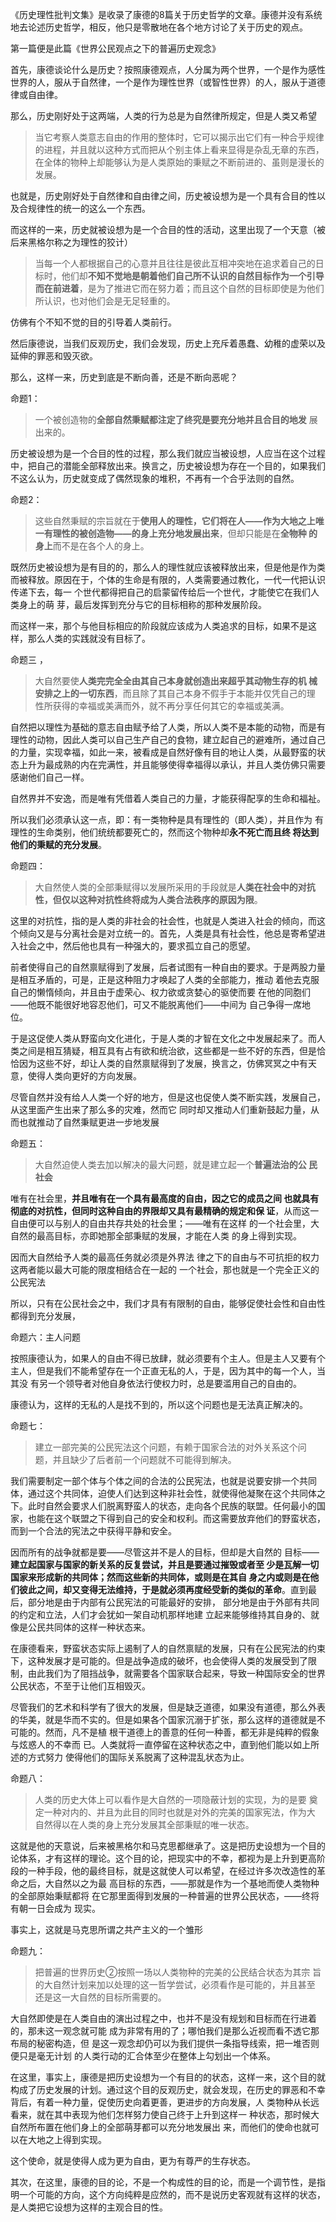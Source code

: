 <p data-pid="ARIkTUtV">《历史理性批判文集》是收录了康德的8篇关于历史哲学的文章。康德并没有系统地去论述历史哲学，相反，他只是零散地在各个地方讨论了关于历史的观点。</p><p data-pid="WbLW6d8g">第一篇便是此篇《世界公民观点之下的普遍历史观念》</p><p data-pid="v6QvFuAT">首先，康德谈论什么是历史？按照康德观点，人分属为两个世界，一个是作为感性世界的人，服从于自然律，一个是作为理性世界（或智性世界）的人，服从于道德律或自由律。</p><p data-pid="zPM8ATiZ">那么，历史刚好处于这两端，人类的行为总是为自然律所规定，但是人类又希望</p><blockquote data-pid="NQZAMIZ2">当它考察人类意志自由的作用的整体时，它可以揭示出它们有一种合乎规律的进程，并且就以这种方式而把从个别主体上看来显得是杂乱无章的东西，在全体的物种上却能够认为是人类原始的秉赋之不断前进的、虽则是漫长的发展。</blockquote><p data-pid="yidgUq8q">也就是，历史刚好处于自然律和自由律之间，历史被设想为是一个具有合目的性以及合规律性的统一的这么一个东西。</p><p data-pid="ixZk_65T">而这样的一来，历史就被设想为是一个合目的性的活动，这里出现了一个天意（被后来黑格尔称之为理性的狡计）</p><blockquote data-pid="0pB6auvo">当每一个人都根据自己的心意并且往往是彼此互相冲突地在追求着自己的日标时，他们却<b>不知不觉地是朝着他们自己所不认识的自然目标作为一个引导而在前进着</b>，是为了推进它而在努力着；而且这个自然的目标即使是为他们所认识，也对他们会是无足轻重的。</blockquote><p data-pid="76w5a5PX">仿佛有个不知不觉的目的引导着人类前行。</p><p data-pid="Su4_nvRX"> 然后康德说，当我们反观历史，我们会发现，历史上充斥着愚蠢、幼稚的虚荣以及延伸的罪恶和毁灭欲。</p><p data-pid="qICF-sRi">那么，这样一来，历史到底是不断向善，还是不断向恶呢？</p><p data-pid="IdqAz4hD">命题1：</p><blockquote data-pid="ENFvRWYs">一个被创造物的<b>全部自然秉赋都注定了终究是要充分地并且合目的地发</b> 展出来的。  </blockquote><p data-pid="LszcYLMu">历史被设想为是一个合目的性的过程，那么我们就应当被设想，人应当在这个过程中，把自己的潜能全部释放出来。换言之，历史被设想为存在一个目的，如果我们不这么认为，历史就变成了偶然现象的堆积，不再有一个合乎法则的自然。</p><p data-pid="x3IN_IBo">命题2：</p><blockquote data-pid="RU6kk5kW"> 这些自然秉赋的宗旨就在于<b>使用人的理性，它们将在人——作为大地之上唯一有理性的被创造物——的身上充分地发展出来</b>，但却只能是在<b>全物种 的身上</b>而不是在各个人的身上。  </blockquote><p data-pid="M1si93ou">既然历史被设想为是有目的的，那么人的理性就应该被释放出来，但是他是作为类而被释放。原因在于，个体的生命是有限的，人类需要通过教化，一代一代把认识传递下去，每一 个世代都得把自己的启蒙留传给后一个世代，才能使它在我们人类身上的萌 芽，最后发挥到充分与它的目标相称的那种发展阶段。</p><p data-pid="udE5n7t6">而这样一来，那个与他目标相应的阶段就应该成为人类追求的目标，如果不是这样，那么人类的实践就没有目标了。</p><p data-pid="5r1W8N44">命题三 ，</p><blockquote data-pid="XpDxgQLb"> 大自然要使<b>人类完完全全由其自己本身就创造出来超乎其动物生存的机 械安排之上的一切东西</b>，而且除了其自己本身不假手于本能并仅凭自己的理  性所获得的幸福或美满而外，就不再分享任何其它的幸福或美满。</blockquote><p data-pid="IsBAaqrD">自然把以理性为基础的意志自由赋予给了人类，所以人类不是本能的动物，而是有理性的动物，因此人类可以自己生产自己的食物，建立起自己的避难所，通过自己的力量，实现幸福，如此一来，被看成是自然好像有目的地让人类，从最野蛮的状态上升为最成熟的内在完满性，并且能够使得幸福得以承认，并且人类仿佛只需要感谢他们自己一样。</p><p data-pid="ksG2vn-I">自然界并不安逸，而是唯有凭借着人类自己的力量，才能获得配享的生命和福祉。</p><p data-pid="WqKZdxIR">所以我们必须承认这一点，即：有一类物种是具有理性的（即人类），并且作为 有理性的生命类别，他们统统都要死亡的，然而这个物种却<b>永不死亡而且终 将达到他们的秉赋的充分发展</b>。</p><p data-pid="2Ak12o3D">命题四：    </p><blockquote data-pid="ErGiKDrO">大自然使人类的全部秉赋得以发展所采用的手段就是<b>人类在社会中的对抗性，但仅以这种对抗性终将成为人类合法秩序的原因为限</b>。</blockquote><p data-pid="BGPIbjoW">这里的对抗性，指的是人类的非社会的社会性，也就是人类进入社会的倾向，而这个倾向又是与分离社会是对立统一的。首先，人类是具有社会性，他总是寄希望进入社会之中，然后他也具有一种强大的，要求孤立自己的愿望。</p><p data-pid="P2tYLiy9">前者使得自己的自然禀赋得到了发展，后者试图有一种自由的要求。于是两股力量是相互矛盾的，可是，正是这种阻力才唤起了人类的全部能力，推动 着他去克服自己的懒惰倾向，并且由于虚荣心、权力欲或贪婪心的驱使而要 在他的同胞们——他既不能很好地容忍他们，可又不能脱离他们——中间为 自己争得一席地位。</p><p data-pid="RhfXu8lZ">于是这促使人类从野蛮向文化进化，于是人类的才智在文化之中发展起来了。而人类之间是相互猜疑，相互具有占有欲和统治欲，这些都是一些不好的东西，但是恰恰因为这些不好，却让人类的自然禀赋得到了发展，换言之，仿佛冥冥之中有天意，使得人类向更好的方向发展。</p><p data-pid="Uek-fw6Z">尽管自然并没有给人人类一个好的地方，但是这也促使人类不断实践，发展自己，从这里面产生出来了那么多的灾难，然而它 同时却又推动人们重新鼓起力量，从而也就推动了自然秉赋更进一步地发展 </p><p data-pid="BYeIDbs7">命题五：</p><blockquote data-pid="Hesy2S7b">大自然迫使人类去加以解决的最大问题，就是建立起一个<b>普遍法治的公 民社会</b> </blockquote><p data-pid="Axllm-0O">唯有在社会里，<b>并且唯有在一个具有最高度的自由，因之它的成员之间 也就具有彻底的对抗性，但同时这种自由的界限却又具有最精确的规定和保 证</b>，从而这一自由便可以与别人的自由共存共处的社会里；——唯有在这样 的一个社会里，大自然的最高目标，亦即她那全部秉赋的发展，才能在人类 的身上得到实现。</p><p data-pid="798QJPRr">因而大自然给予人类的最高任务就必须是外界法 律之下的自由与不可抗拒的权力这两者能以最大可能的限度相结合在一起的 一个社会，那也就是一个完全正义的公民宪法 </p><p data-pid="STJ_dW45">所以，只有在公民社会之中，我们才具有有限制的自由，能够促使社会性和自由性都得到充分发展，</p><p data-pid="GorQ3mEF">命题六：主人问题</p><p data-pid="i-EkCiLD">按照康德认为，如果人的自由不得已放肆，就必须要有个主人。但是主人又要有个主人，但是我们不能希望存在一个正直无私的人，于是，因为其中的每一个人，当其没 有另一个领导者对他自身依法行使权力时，总是要滥用自己的自由的。 </p><p data-pid="9ByJL1XA">康德认为，这样的无私的人是找不到的，所以这个问题也是无法真正解决的。</p><p data-pid="rsZbK61p">命题七：</p><blockquote data-pid="_GJ6rWyo">   建立一部完美的公民宪法这个问题，有赖于国家合法的对外关系这个问 题，并且缺少了后者前一个问题就不可能得到解决。</blockquote><p data-pid="ukuzThcU">我们需要制定一部个体与个体之间的合法的公民宪法，也就是说要安排一个共同体，通过这个共同体，迫使人们达到这种非社会性，就使得他凝聚在这个共同体之下。此时自然会要求人们脱离野蛮人的状态，走向各个民族的联盟。任何最小的国家，也能在这个联盟之下得到自己的安全和权利。而这需要放弃他们的野蛮状态，而到一个合法的宪法之中获得平静和安全。</p><p data-pid="lb1TnAwx"> 因而所有的战争就都是要——尽管这并不是人的目标，但却是大自然的 目标——<b>建立起国家与国家的新关系的反复尝试，并且是要通过摧毁或者至 少是瓦解一切国家来形成新的共同体；然而这些新的共同体，或则是在其自 身之内或则是在他们彼此之间，却又变得无法维持，于是就必须再度经受新的类似的革命</b>。直到最后，部分地是由于内部有公民宪法的可能最好的安排， 部分地是由于外部有共同的约定和立法，人们才会犹如一架自动机那样地建  立起来能够维持其自身的、就像是公民共同体的这样一种状态来。</p><p data-pid="D3NT4Y9X">在康德看来，野蛮状态实际上遏制了人的自然禀赋的发展，只有在公民宪法的约束下，这种发展才是可能的。但是战争造成的破坏，也会使得人类的发展受到了限制，由此我们为了阻挡战争，就需要各个国家联合起来，导致一种国际安全的世界公民状态，不至于让他们互相毁灭。</p><p data-pid="XgiVOOk4">尽管我们的艺术和科学有了很大的发展，但是缺乏道德，如果没有道德，那么外表的华美，就是华而不实的。但是如果各个国家沉溺于扩张，那么这样的道德就是不可能的。然而，凡不是植 根干道德上的善意的任何一种善，都无非是纯粹的假象与炫惑人的不幸而 已。人类就将一直停留在这种状态之中，直到他们能以如上所述的方式努力 使得他们的国际关系脱离了这种混乱状态为止。</p><p data-pid="x0wHwkI-">命题八：</p><blockquote data-pid="5Ch4e2ek">人类的历史大体上可以看作是大自然的一项隐蔽计划的实现，为的是要 奠定一种对内的、并且为此目的同时也就是对外的完美的国家宪法，作为大 自然得以在人类的身上充分发展其全部秉赋的唯一状态。 </blockquote><p data-pid="rnM4ysLq">这就是他的天意说，后来被黑格尔和马克思都继承了。这是把历史设想为一个目的论体系，才有这样的理论。这个目的论，把现实中的不幸，都视为是上升到更高阶段的一种手段，他的最终目标，就是这就使人可以希望，在经过许多次改造性的革命之后，大自然以之为最 高目标的东西，——那就是作为一个基地而使人类物种的全部原始秉赋都将 在它那里面得到发展的一种普遍的世界公民状态，——终将有朝一日会成为 现实。  </p><p data-pid="3-9PdzOA">事实上，这就是马克思所谓之共产主义的一个雏形</p><p data-pid="TG0WoXlO">命题九：</p><blockquote data-pid="eHGlnNcl">    把普遍的世界历史②按照一场以人类物种的完美的公民结合状态为其宗 旨的大自然计划来加以处理的这一哲学尝试，必须看作是可能的，并且甚至  还是这一大自然的目标所需要的。</blockquote><p data-pid="jkl8ZWsh">大自然即使是在人类自由的演出过程之中，也并不是没有规划和目标而在行进着的，那未这一观念就可能 成为非常有用的了；哪怕我们是那么近视而看不透它那布局的秘密构造，但  是这一观念却仍可以为我们提供一条指导线索，把一堆否则便只是毫无计划 的人类行动的汇合体至少在整体上勾划出一个体系。</p><p data-pid="WNTt6TX6">在这里，事实上，康德是把历史设想为一个有目的的状态，这样一来，这个目的就构成了历史发展的计划。通过这个目的反观历史，就会发现，在历史的罪恶和不幸背后，有着一种力量，促使历史向着更善，更进步的方向发展，人 类物种从长远看来，就在其中表现为他们怎样努力使自己终于上升到这样一  种状态，那时候大自然所布置在他们身上的全部萌芽都可以充分地发展出 来，而他们的使命也就可以在大地之上得到实现。</p><p data-pid="eaqL3F7x">这个使命，就是使得人成为更为自由，更为有尊严的生存状态。</p><p data-pid="_Tzpask1">其次，在这里，康德的目的论，不是一个构成性的目的论，而是一个调节性，是指明一个可能的方向，这个方向纯粹是应然的，而不是说历史客观就有这样的状态，是人类把它设想为这样的主观合目的性。</p><p></p><p></p>